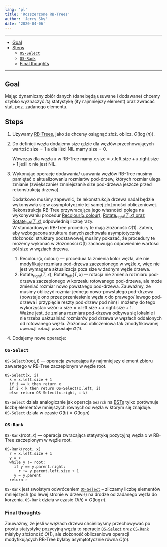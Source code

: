 ```yaml
---
lang: 'pl'
title: 'Rozszerzone RB-Trees'
author: 'Jerry Sky'
date: '2020-04-06'
---
```


---

- [Goal](#goal)
- [Steps](#steps)
    - [`OS-Select`](#os-select)
    - [`OS-Rank`](#os-rank)
    - [Final thoughts](#final-thoughts)

---

## Goal

Mając dynamiczny zbiór danych (dane będą usuwane i dodawane) chcemy szybko wyznaczyć $i$tą statystykę ($i$ty najmniejszy element) oraz zwracać stat. poz. zadanego elementu.

## Steps

1. Używamy [RB-Trees](../2020-03-30/red-black-tree.md), jako że chcemy osiągnąć złoż. oblicz. $O(\log(n))$.
2. Do definicji węzła dodajemy $\text{size}$ gdzie dla węzłów przechowujących wartość $\text{size}=1$ a dla liści $\text{NIL}$ mamy $\text{size}=0$.

    Wówczas dla węzła $x$ w RB-Tree mamy $x.\text{size} = x.\text{left}.\text{size} + x.\text{right}.\text{size} + 1$ jeśli $x$ nie jest $\text{NIL}$.

3. Wykonując operacje dodawania/ usuwania węzłów RB-Tree musimy pamiętać o aktualizowaniu rozmiarów pod-drzew, których rozmiar ulega zmianie (zwiększanie/ zmniejszanie $\text{size}$ pod-drzewa jeszcze przed rekonstrukcją drzewa).

    Dodatkowo musimy zapewnić, że rekonstrukcja drzewa nadal będzie wykonywała się w asymptotycznie tej samej złożoności obliczeniowej. Rekonstrukcja RB-Tree przywracająca jego własności polega na wykonywaniu procedur [$\text{Recolour}(x, \text{colour})$](../2020-03-30/red-black-tree.md#mathrmrecolorx-color), [$\mathrm{Rotate_{right}}(T,x)$ oraz $\mathrm{Rotate_{left}}(T,x)$](../2020-03-30/red-black-tree.md#mathrmrotaterighttx-mathrmrotatelefttx) odpowiednią liczbę razy.\
    W standardowym RB-Tree procedury te mają złożoność $O(1)$. Zatem, aby wzbogacona struktura danych zachowała asymptotycznie złożoności struktury podstawowej, musimy pokazać, że procedury te możemy wykonać w złożoności $O(1)$ zachowując odpowiednie wartości pól $\mathrm{size}$ w węzłach drzewa.

      1. $\mathrm{Recolour}(x, \mathrm{colour})$ — procedura ta zmienia kolor węzła, ale nie modyfikuje rozmiaru pod-drzewa zaczepionego w węźle $x$, więc nie jest wymagana aktualizacja poza $\mathrm{size}$ w żadnym węźle drzewa.
      2. $\mathrm{Rotate_{right}}(T,x)$, $\mathrm{Rotate_{left}}(T,x)$ — rotacja nie zmienia rozmiaru pod-drzewa zaczepionego w korzeniu rotowanego pod-drzewa, ale może zmieniać rozmiar nowo powstałego pod-drzewa. Zauważmy, że musimy obliczyć rozmiar jednego nowo-powstałego pod-drzewa (powstaje ono przez przeniesienie węzła $x$ do prawego/ lewego pod-drzewa i przypięcie reszty pod-drzew pod nim) i możemy do tego wykorzystać wzór: $x.\mathrm{size} = x.\mathrm{left}.\mathrm{size} + x.\mathrm{right}.\mathrm{size} + 1$.\
      Ważne jest, że zmiana rozmiaru pod-drzewa odbywa się lokalnie i nie trzeba uaktualniać rozmiarów pod drzewa w węzłach oddalonych od rotowanego węzła. Złożoność obliczeniowa tak zmodyfikowanej operacji rotacji pozostaje $O(1)$.

4. Dodajemy nowe operacje:

### `OS-Select`
`OS-Select`$(\mathrm{root}, i)$ — operacja zwracająca $i$ty najmniejszy element zbioru zawartego w RB-Tree zaczepionym w węźle $\mathrm{root}$.

```
OS-Select(x, i)
  k = x.left.size + 1
  if i == k then return x
  if i < k then return OS-Select(x.left, i)
  else return OS-Select(x.right, i-k)
```

`OS-Select` działa analogicznie jak operacja `Search` na [BSTs](../2020-03-25/binary-search-tree.md) tylko porównuje liczbę elementów mniejszych równych od węzła w którym się znajduje.\
`OS-Select` działa w czasie $O(h) = O(\log n)$

### `OS-Rank`
`OS-Rank`$(\mathrm{root}, x)$ — operacja zwracająca statystykę pozycyjną węzła $x$ w RB-Tree zaczepionym w węźle $\mathrm{root}$.

```
OS-Rank(root, x)
  r = x.left.size + 1
  y = x
  while y != root:
    if y == y.parent.right:
      r += y.parent.left.size + 1
    y = y.parent
  return r
```

`OS-Rank` jest swoistym odwróceniem [`OS-Select`](#os-select) – zliczamy liczbę elementów mniejszych (po lewej stronie w drzewie) na drodze od zadanego węzła do korzenia. `OS-Rank` działa w czasie $O(h) = O(\log n)$.

### Final thoughts

Zauważmy, że jeśli w węzłach drzewa chcielibyśmy przechowywać po prostu statystykę pozycyjną węzła to operacje [`OS-Select`](#os-select) oraz [`OS-Rank`](#os-rank) miałyby złożoność $O(1)$, ale złożoność obliczeniowa operacji modyfikujących RB-Tree byłaby asymptotycznie równa $O(n)$.

